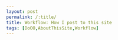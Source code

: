```yaml
---
layout: post
permalink: /:title/
title: Workflow: How I post to this site
tags: [DoOO,AboutThisSite,Workflow]
---
```

